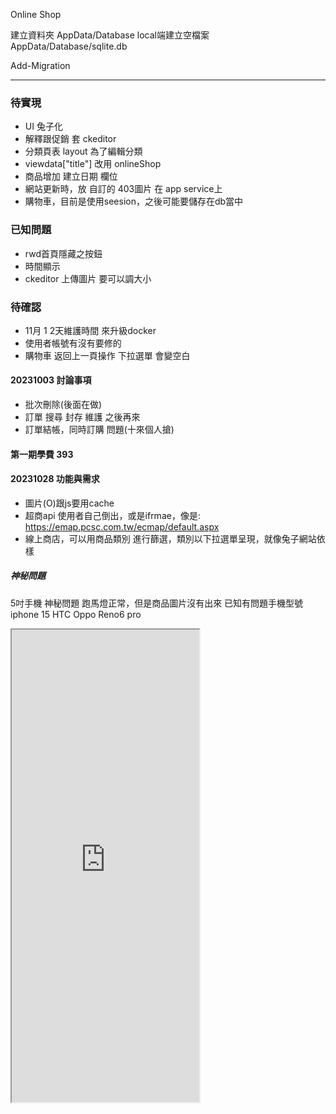 Online Shop 

建立資料夾 AppData/Database
local端建立空檔案 AppData/Database/sqlite.db

Add-Migration

---
### 待實現
- UI 兔子化
- 解釋跟促銷 套 ckeditor
- 分類頁表 layout 為了編輯分類
- viewdata["title"] 改用 onlineShop 
- 商品增加 建立日期 欄位
- 網站更新時，放 自訂的 403圖片 在 app service上
- 購物車，目前是使用seesion，之後可能要儲存在db當中 

### 已知問題
- rwd首頁隱藏之按鈕
- 時間顯示
- ckeditor 上傳圖片 要可以調大小

### 待確認
- 11月 1 2天維護時間 來升級docker
- 使用者帳號有沒有要修的
- 購物車 返回上一頁操作 下拉選單 會變空白

#### 20231003 討論事項
- 批次刪除(後面在做)
- 訂單 搜尋 封存 維護 之後再來
- 訂單結帳，同時訂購 問題(十來個人搶)

#### 第一期學費 393

#### 20231028 功能與需求
- 圖片(O)跟js要用cache 
- 超商api 使用者自己倒出，或是ifrmae，像是: https://emap.pcsc.com.tw/ecmap/default.aspx
- 線上商店，可以用商品類別 進行篩選，類別以下拉選單呈現，就像兔子網站依樣
##### 神秘問題
5吋手機 神秘問題 跑馬燈正常，但是商品圖片沒有出來
已知有問題手機型號
iphone 15
HTC 
Oppo Reno6 pro

<iframe id="map-iframe" src="https://www.family.com.tw/Marketing/storemap/?v=1" style="min-height: 0px; height: 756px;"></iframe>
